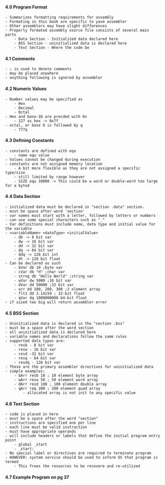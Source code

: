 
#### 4.0 Program Format
	- Summarizes formatting requirements for assembly
	- Formating in this book are specific to yasm assembler
	- Other assemblers may have slight differences
	- Properly formated assembly source file consists of several main parts
		- Data Section - Initialized data declared here
		- BSS Section - uninitialized data is declared here
		- Text Section - Where the code be

#### 4.1 Comments
	- ; is used to denote comments
	- may be placed anywhere
	- anything following is ignored by assembler

#### 4.2 Numeric Values
	- Number values may be specified as
		- Hex
		- Decimal
		- Octal
	- Hex and base-16 are precded with 0x
		- 127 as hex -> 0x7f
	- octal, or base 8 is followed by q
		- 777q

#### 4.3 Defining Constants
	- constants are defined with equ
		- name equ value
	- Values cannot be changed during execution
	- constants are not assigned memory location
		- A bit more flexible as they are not assigned a specific type/size
		- still limited by range however
		- SIZE equ 10000 -> This could be a word or double-word too large for a byted

#### 4.4 Data Section
	- initialized data must be declared in "section .data" section.
	- must be space after word 'section'
	- var names must start with a letter, followed by letters or numbers
	- can use some special characters such as "_"
	- Var definitions must include name, data type and initial value for the variable
	- <variableName> <dataType> <initialValue>
		- db -> 8 bit var
		- dw -> 16 bit var
		- dd -> 32 bit var
		- dq -> 64 bit var
		- ddq -> 128 bit int
		- dt -> 128 bit float
	- Can be declared as such
		- bVar db 10 ;byte var
		- cVar db "H" ;char var
		- strng db "Hello World" ;string var
		- wVar dw 5000 ;16 bit var
		- dVar dd 50000 ;32 bit var
		- arr dd 100, 200, 300 ;3 element array
		- flt1 dd 3.14159 ; 32-bit float
		- qVar dq 1000000000 64-bit float
	- if sized too big will return assembler error

#### 4.5 BSS Section
	- Uninitialized data is declared in the "section .bss"
	- must be a space after the word section
	- all uninitialized data is declared here
	- variable names and declarations follow the same rules
	- supported data types are:
		- resb - 8 bit var
		- resw - 16 bit var
		- resd -32 bit var
		- resq - 64 bit var
		- resdq - 128 bit var
	- These are the primary assembler directives for uninitialized data
	- simple examples:
		- bArr resb 10 ; 10 element byte array
		- wArr resw 50 ; 50 element word array
		- dArr resd 100 ; 100 element double array
		- qArr req 200 ; 200 element quad array
			- allocated array is not init to any specific value


#### 4.6 Text Section
	- code is placed in here
	- must be a space after the word "section"
	- instructions are specified one per line
	- each line must be valid instruction
	- must have appropriate operands
	- will include headers or labels that define the initial program entry point
		- global _start
		- _start:
	- No special label or directives are required to terminate program
	- HOWEVER: system service should be used to inform OS that program is termed
		- This frees the resources to be recovere and re-utilized

#### 4.7 Example Program on pg 37

